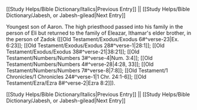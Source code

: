 [[Study Helps/Bible Dictionary/Italics|Previous Entry]]  ||  [[Study Helps/Bible Dictionary/Jabesh, or Jabesh-gilead|Next Entry]]

 Youngest son of Aaron. The high priesthood passed into his family in the person of Eli but returned to the family of Eleazar, Ithamar's elder brother, in the person of Zadok ([[Old Testament/Exodus/Exodus 6#^verse-23|Ex. 6:23]]; [[Old Testament/Exodus/Exodus 28#^verse-1|28:1]]; [[Old Testament/Exodus/Exodus 38#^verse-21|38:21]]; [[Old Testament/Numbers/Numbers 3#^verse-4|Num. 3:4]]; [[Old Testament/Numbers/Numbers 4#^verse-28|4:28, 33]]; [[Old Testament/Numbers/Numbers 7#^verse-8|7:8]]; [[Old Testament/1 Chronicles/1 Chronicles 24#^verse-1|1 Chr. 24:1-6]]; [[Old Testament/Ezra/Ezra 8#^verse-2|Ezra 8:2]]).

[[Study Helps/Bible Dictionary/Italics|Previous Entry]]  ||  [[Study Helps/Bible Dictionary/Jabesh, or Jabesh-gilead|Next Entry]]